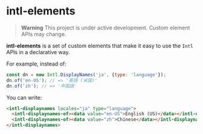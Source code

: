 # intl-elements

> **Warning**
> This project is under active development. Custom element APIs may change.

**intl-elements** is a set of custom elements that make it easy to use the `Intl`
APIs in a declarative way.

For example, instead of:

```js
const dn = new Intl.DisplayNames('ja', {type: 'language'});
dn.of('en-US'); // => '英語 (米国)'
dn.of('zh'); // => '中国語'
```

You can write:

```html
<intl-displaynames locales="ja" type="language">
  <intl-displaynames-of><data value="en-US">English (US)</data></intl-displaynames-of>
  <intl-displaynames-of><data value="zh">Chinese</data></intl-displaynames-of>
</intl-displaynames>
```
